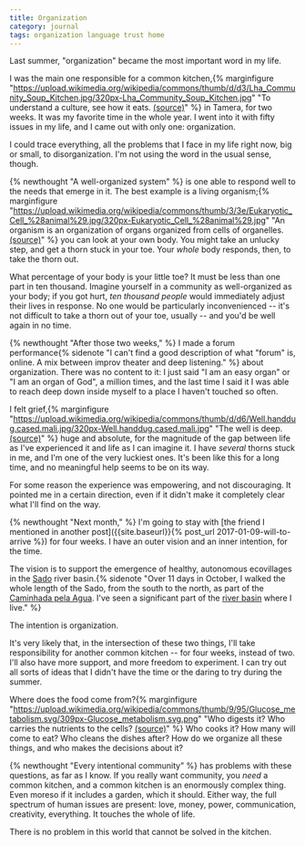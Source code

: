 ```yaml
---
title: Organization
category: journal
tags: organization language trust home
---
```


Last summer, "organization" became the most important word in my life.

I was the main one responsible for a common kitchen,{% marginfigure "https://upload.wikimedia.org/wikipedia/commons/thumb/d/d3/Lha_Community_Soup_Kitchen.jpg/320px-Lha_Community_Soup_Kitchen.jpg" "To understand a culture, see how it eats. [(source)](https://commons.wikimedia.org/wiki/File:Lha_Community_Soup_Kitchen.jpg)" %} in Tamera, for two weeks. It was my favorite time in the whole year. I went into it with fifty issues in my life, and I came out with only one: organization.

I could trace everything, all the problems that I face in my life right now, big or small, to disorganization. I'm not using the word in the usual sense, though.

{% newthought "A well-organized system" %} is one able to respond well to the needs that emerge in it. The best example is a living organism;{% marginfigure "https://upload.wikimedia.org/wikipedia/commons/thumb/3/3e/Eukaryotic_Cell_%28animal%29.jpg/320px-Eukaryotic_Cell_%28animal%29.jpg" "An organism is an organization of organs organized from cells of organelles. [(source)](https://commons.wikimedia.org/wiki/File:Eukaryotic_Cell_(animal).jpg)" %} you can look at your own body. You might take an unlucky step, and get a thorn stuck in your toe. Your *whole* body responds, then, to take the thorn out.

What percentage of your body is your little toe? It must be less than one part in ten thousand. Imagine yourself in a community as well-organized as your body; if you got hurt, *ten thousand people* would immediately adjust their lives in response. No one would be particularly inconvenienced -- it's not difficult to take a thorn out of your toe, usually -- and you'd be well again in no time.

{% newthought "After those two weeks," %} I made a forum performance{% sidenote "I can't find a good description of what \"forum\" is, online. A mix between improv theater and deep listening." %} about organization. There was no content to it: I just said "I am an easy organ" or "I am an organ of God", a million times, and the last time I said it I was able to reach deep down inside myself to a place I haven't touched so often.

I felt grief,{% marginfigure "https://upload.wikimedia.org/wikipedia/commons/thumb/d/d6/Well.handdug.cased.mali.jpg/320px-Well.handdug.cased.mali.jpg" "The well is deep. [(source)](https://commons.wikimedia.org/wiki/File:Well.handdug.cased.mali.jpg)" %} huge and absolute, for the magnitude of the gap between life as I've experienced it and life as I can imagine it. I have *several* thorns stuck in me, and I'm one of the very luckiest ones. It's been like this for a long time, and no meaningful help seems to be on its way.

For some reason the experience was empowering, and not discouraging. It pointed me in a certain direction, even if it didn't make it completely clear what I'll find on the way.

{% newthought "Next month," %} I'm going to stay with [the friend I mentioned in another post]({{site.baseurl}}{% post_url 2017-01-09-will-to-arrive %}) for four weeks. I have an outer vision and an inner intention, for the time.

The vision is to support the emergence of healthy, autonomous ecovillages in the [Sado](https://en.wikipedia.org/wiki/Sado_River) river basin.{% sidenote "Over 11 days in October, I walked the whole length of the Sado, from the south to the north, as part of the [Caminhada pela Agua](https://youtu.be/YfV_BzZ9K70). I've seen a significant part of the [river basin](https://en.wikipedia.org/wiki/Drainage_basin) where I live." %}

The intention is organization.

It's very likely that, in the intersection of these two things, I'll take responsibility for another common kitchen -- for four weeks, instead of two. I'll also have more support, and more freedom to experiment. I can try out all sorts of ideas that I didn't have the time or the daring to try during the summer.

Where does the food come from?{% marginfigure "https://upload.wikimedia.org/wikipedia/commons/thumb/9/95/Glucose_metabolism.svg/309px-Glucose_metabolism.svg.png" "Who digests it? Who carries the nutrients to the cells? [(source)](https://commons.wikimedia.org/wiki/File:Glucose_metabolism.svg)" %} Who cooks it? How many will come to eat? Who cleans the dishes after? How do we organize all these things, and who makes the decisions about it?

{% newthought "Every intentional community" %} has problems with these questions, as far as I know. If you really want community, you *need* a common kitchen, and a common kitchen is an enormously complex thing. Even moreso if it includes a garden, which it should. Either way, the full spectrum of human issues are present: love, money, power, communication, creativity, everything. It touches the whole of life.

There is no problem in this world that cannot be solved in the kitchen.
